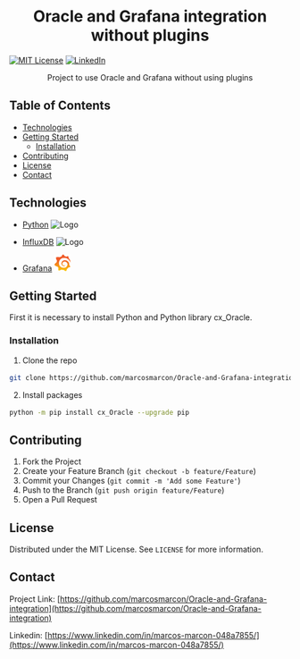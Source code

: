 <!-- PROJECT LOGO -->

<h1 align="center">
 Oracle and Grafana integration without plugins
</h1>

<!-- PROJECT SHIELDS -->
[![MIT License][license-shield]][license-url]
[![LinkedIn][linkedin-shield]][linkedin-url]


  <p align="center">
    Project to use Oracle and Grafana without using plugins
  </p>


<!-- TABLE OF CONTENTS -->
## Table of Contents

* [Technologies](#technologies)
* [Getting Started](#getting-started)
  * [Installation](#installation)
* [Contributing](#contributing)
* [License](#license)
* [Contact](#contact)


<!-- ABOUT THE PROJECT -->

## Technologies
* [Python](https://www.python.org/) <img src="https://upload.wikimedia.org/wikipedia/commons/c/c3/Python-logo-notext.svg" alt="Logo" width="30" height="30">
  

* [InfluxDB](https://www.influxdata.com/) <img src="https://influxdata.github.io/branding/img/downloads/influxdata-logo--symbol--pool.svg" alt="Logo" width="30" height="30">
  
* [Grafana](https://grafana.com/) <img src="https://github.com/grafana/grafana/blob/master/public/img/grafana_com_auth_icon.svg" alt="Logo" width="30" height="30">


<!-- GETTING STARTED -->
## Getting Started

First it is necessary to install Python and Python library cx_Oracle.
### Installation

1. Clone the repo
```sh
git clone https://github.com/marcosmarcon/Oracle-and-Grafana-integration
```
2. Install packages
```sh
python -m pip install cx_Oracle --upgrade pip
```

<!-- CONTRIBUTING -->
## Contributing

1. Fork the Project
2. Create your Feature Branch (`git checkout -b feature/Feature`)
3. Commit your Changes (`git commit -m 'Add some Feature'`)
4. Push to the Branch (`git push origin feature/Feature`)
5. Open a Pull Request


<!-- LICENSE -->
## License
Distributed under the MIT License. See `LICENSE` for more information.

<!-- CONTACT -->
## Contact
Project Link: [https://github.com/marcosmarcon/Oracle-and-Grafana-integration](https://github.com/marcosmarcon/Oracle-and-Grafana-integration)

Linkedin: [https://www.linkedin.com/in/marcos-marcon-048a7855/](https://www.linkedin.com/in/marcos-marcon-048a7855/)

<!-- MARKDOWN LINKS & IMAGES -->
<!-- https://www.markdownguide.org/basic-syntax/#reference-style-links -->
[license-shield]: https://img.shields.io/badge/License-MIT-blue.svg
[license-url]: https://opensource.org/licenses/MIT
[linkedin-shield]: https://img.shields.io/badge/-LinkedIn-black.svg?style=flat-square&logo=linkedin&colorB=555
[linkedin-url]: linkedin.com/in/marcos-marcon-048a7855

